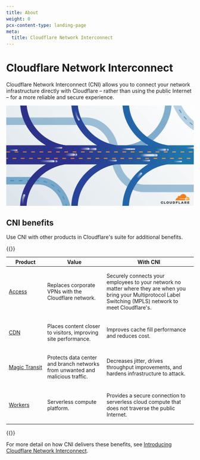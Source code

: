 ```yaml
---
title: About
weight: 0
pcx-content-type: landing-page
meta:
  title: Cloudflare Network Interconnect
---
```


# Cloudflare Network Interconnect

Cloudflare Network Interconnect (CNI) allows you to connect your network infrastructure directly with Cloudflare – rather than using the public Internet – for a more reliable and secure experience.

![Cloudflare Network Interconnect docs home illustration](./static/home.png)

## CNI benefits

Use CNI with other products in Cloudflare's suite for additional benefits.

{{<table-wrap>}}

<table>
  <thead>
    <tr>
      <th>Product</th>
      <th>Value</th>
      <th>With CNI</th>
    </tr>
  </thead>
  <tbody>
    <tr>
      <td>
        <span style="white-space: nowrap">
          <a href="https://www.cloudflare.com/teams/access/">Access</a>
        </span>
      </td>
      <td>
        <p>Replaces corporate VPNs with the Cloudflare network.</p>
      </td>
      <td>
        <p>
          Securely connects your employees to your network no matter where they are when you bring
          your Multiprotocol Label Switching (MPLS) network to meet Cloudflare's.
        </p>
      </td>
    </tr>
    <tr>
      <td>
        <span style="white-space: nowrap">
          <a href="https://www.cloudflare.com/cdn/">CDN</a>
        </span>
      </td>
      <td>
        <p>Places content closer to visitors, improving site performance.</p>
      </td>
      <td>
        <p>Improves cache fill performance and reduces cost.</p>
      </td>
    </tr>
    <tr>
      <td>
        <span style="white-space: nowrap">
          <a href="https://www.cloudflare.com/magic-transit/">Magic Transit</a>
        </span>
      </td>
      <td>
        <p>Protects data center and branch networks from unwanted and malicious traffic.</p>
      </td>
      <td>
        <p>
          Decreases jitter, drives throughput improvements, and hardens infrastructure to attack.
        </p>
      </td>
    </tr>
    <tr>
      <td>
        <span style="white-space: nowrap">
          <a href="https://workers.cloudflare.com/">Workers</a>
        </span>
      </td>
      <td>
        <p>Serverless compute platform.</p>
      </td>
      <td>
        <p>
          Provides a secure connection to serverless cloud compute that does not traverse the public
          Internet.
        </p>
      </td>
    </tr>
  </tbody>
</table>

{{</table-wrap>}}

For more detail on how CNI delivers these benefits, see [Introducing Cloudflare Network Interconnect](https://blog.cloudflare.com/cloudflare-network-interconnect/#:~:text=Today%20we're%20excited%20to,to%20their%20physical%20network%20edge.).
